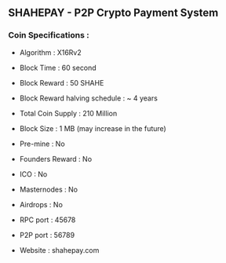 ## SHAHEPAY - P2P Crypto Payment System

### Coin Specifications :
* Algorithm : X16Rv2
* Block Time : 60 second
* Block Reward : 50 SHAHE
* Block Reward halving schedule : ~ 4 years
* Total Coin Supply : 210 Million
* Block Size : 1 MB (may increase in the future)
* Pre-mine : No
* Founders Reward : No
* ICO : No
* Masternodes : No
* Airdrops : No
* RPC port : 45678
* P2P port : 56789

* Website : shahepay.com
